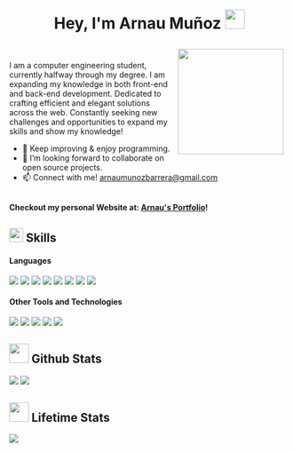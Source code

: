 <h1 align="center"><b>Hey, I'm Arnau Muñoz </b><img src="https://media.giphy.com/media/hvRJCLFzcasrR4ia7z/giphy.gif" width="35"></h1>
<img align="right" src="https://user-images.githubusercontent.com/74038190/235224431-e8c8c12e-6826-47f1-89fb-2ddad83b3abf.gif" width="190" style="margin: 10px;">

</br>

I am a computer engineering student, currently halfway through my degree. I am expanding my knowledge in both front-end and back-end development. Dedicated to crafting efficient and elegant solutions across the web. Constantly seeking new challenges and opportunities to expand my skills and show my knowledge!
- 🎯 Keep improving & enjoy programming.
- 👯 I’m looking forward to collaborate on open source projects.
- 📫 Connect with me! <a href="arnaumunozbarrera@gmail.com">arnaumunozbarrera@gmail.com</a>
</br>
<strong> Checkout my personal Website at: <a href="https://arnaumb-dev.netlify.app/"> Arnau's Portfolio</a>!</strong>


## <img src="https://media2.giphy.com/media/QssGEmpkyEOhBCb7e1/giphy.gif?cid=ecf05e47a0n3gi1bfqntqmob8g9aid1oyj2wr3ds3mg700bl&rid=giphy.gif" width ="25"><b> Skills</b>

<h4> Languages </h4>

<span> 
  <img src="https://img.shields.io/badge/c++-%2300599C.svg?style=for-the-badge&logo=c%2B%2B&logoColor=white">
  <img src="https://img.shields.io/badge/bash_script-%23121011.svg?style=for-the-badge&logo=gnu-bash&logoColor=white">
  <img src="https://img.shields.io/badge/python-3670A0?style=for-the-badge&logo=python&logoColor=ffdd54">
  <img src="https://img.shields.io/badge/html5-%23E34F26.svg?style=for-the-badge&logo=html5&logoColor=white">
  <img src="https://img.shields.io/badge/javascript-%23323330.svg?style=for-the-badge&logo=javascript&logoColor=%23F7DF1E">
  <img src="https://img.shields.io/badge/php-%23777BB4.svg?style=for-the-badge&logo=php&logoColor=white">
  <img src="https://img.shields.io/badge/java-%23ED8B00.svg?style=for-the-badge&logo=openjdk&logoColor=white">
  <img src="https://img.shields.io/badge/dart-%230175C2.svg?style=for-the-badge&logo=dart&logoColor=white">
</span>

<h4> Other Tools and Technologies </h4>

<span>
  <img src="https://img.shields.io/badge/Git-F05032?style=for-the-badge&logo=git&logoColor=white">
  <img src="https://img.shields.io/badge/jira-%230A0FFF.svg?style=for-the-badge&logo=jira&logoColor=white">
  <img src="https://img.shields.io/badge/Oracle-F80000?style=for-the-badge&logo=oracle&logoColor=white">
  <img src="https://img.shields.io/badge/MongoDB-%234ea94b.svg?style=for-the-badge&logo=mongodb&logoColor=white">
  <img src="https://img.shields.io/badge/postgres-%23316192.svg?style=for-the-badge&logo=postgresql&logoColor=white">
</span>

## <img src="https://media.giphy.com/media/iY8CRBdQXODJSCERIr/giphy.gif" width="35"><b> Github Stats </b>

[![](https://github-readme-stats.vercel.app/api?username=arnaumunozbarrera&show_icons=true&theme=material-palenight&locale=en)](https://github.com/arnaumunozbarrera)
[![](https://github-readme-streak-stats.herokuapp.com/?user=arnaumunozbarrera&theme=material-palenight)](https://github.com/arnaumunozbarrera)
</div>

## <img src="https://media.giphy.com/media/iY8CRBdQXODJSCERIr/giphy.gif" width="35"><b> Lifetime Stats </b>

<img src="https://github-readme-stats.vercel.app/api/top-langs/?username=arnaumunozbarrera&theme=tokyonight&hide_border=false&hide=shell,hlsl,shaderlab,glsl,qml,lua&langs_count=10"/>
